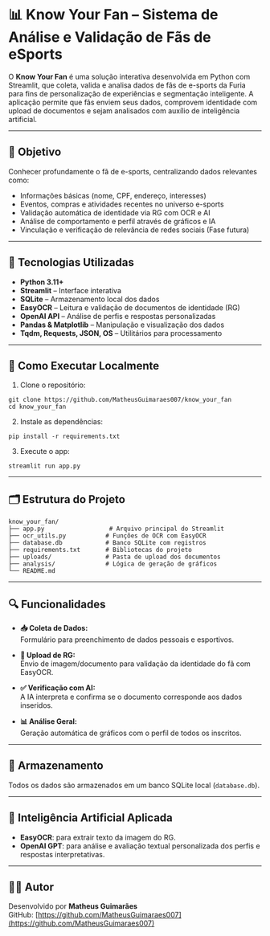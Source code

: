 
# 📊 Know Your Fan – Sistema de Análise e Validação de Fãs de eSports

O **Know Your Fan** é uma solução interativa desenvolvida em Python com Streamlit, que coleta, valida e analisa dados de fãs de e-sports da Furia para fins de personalização de experiências e segmentação inteligente. A aplicação permite que fãs enviem seus dados, comprovem identidade com upload de documentos e sejam analisados com auxílio de inteligência artificial.

---

## 🎯 Objetivo

Conhecer profundamente o fã de e-sports, centralizando dados relevantes como:

- Informações básicas (nome, CPF, endereço, interesses)
- Eventos, compras e atividades recentes no universo e-sports
- Validação automática de identidade via RG com OCR e AI
- Análise de comportamento e perfil através de gráficos e IA
- Vinculação e verificação de relevância de redes sociais (Fase futura)

---

## 🧠 Tecnologias Utilizadas

- **Python 3.11+**
- **Streamlit** – Interface interativa
- **SQLite** – Armazenamento local dos dados
- **EasyOCR** – Leitura e validação de documentos de identidade (RG)
- **OpenAI API** – Análise de perfis e respostas personalizadas
- **Pandas & Matplotlib** – Manipulação e visualização dos dados
- **Tqdm, Requests, JSON, OS** – Utilitários para processamento

---

## 🚀 Como Executar Localmente

1. Clone o repositório:

```
git clone https://github.com/MatheusGuimaraes007/know_your_fan
cd know_your_fan
```

2. Instale as dependências:

```
pip install -r requirements.txt
```

3. Execute o app:

```
streamlit run app.py
```

---

## 🗂️ Estrutura do Projeto

```
know_your_fan/
├── app.py                  # Arquivo principal do Streamlit
├── ocr_utils.py           # Funções de OCR com EasyOCR
├── database.db            # Banco SQLite com registros
├── requirements.txt       # Bibliotecas do projeto
├── uploads/               # Pasta de upload dos documentos
├── analysis/              # Lógica de geração de gráficos
└── README.md
```

---

## 🔍 Funcionalidades

- **📥 Coleta de Dados:**  
  Formulário para preenchimento de dados pessoais e esportivos.

- **🧾 Upload de RG:**  
  Envio de imagem/documento para validação da identidade do fã com EasyOCR.

- **✅ Verificação com AI:**  
  A IA interpreta e confirma se o documento corresponde aos dados inseridos.

- **📊 Análise Geral:**  
  Geração automática de gráficos com o perfil de todos os inscritos.

---

## 💾 Armazenamento

Todos os dados são armazenados em um banco SQLite local (`database.db`).  

---

## 🧠 Inteligência Artificial Aplicada

- **EasyOCR**: para extrair texto da imagem do RG.
- **OpenAI GPT**: para análise e avaliação textual personalizada dos perfis e respostas interpretativas.

---

## 👨‍💻 Autor

Desenvolvido por **Matheus Guimarães**  
GitHub: [https://github.com/MatheusGuimaraes007](https://github.com/MatheusGuimaraes007)
